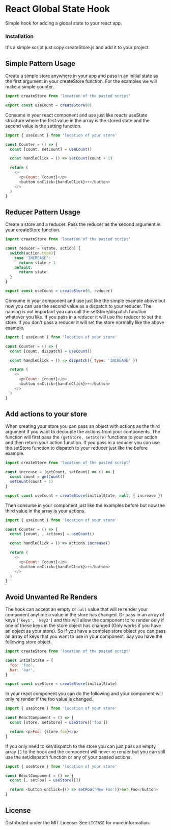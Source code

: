 # React Global State Hook

Simple hook for adding a global state to your react app.

### Installation

It's a simple script just copy createStore.js and add it to your project.

## Simple Pattern Usage

Create a simple store anywhere in your app and pass in an initial state as the first argument in your createStore function. For the examples we will make a simple counter.

```js
import createStore from 'location of the pasted script'

export const useCount = createStore(0)
```

Consume in your react component and use just like reacts useState structure where the first value in the array is the stored state and the second value is the setting function.

```js
import { useCount } from 'location of your store'

const Counter = () => {
  const [count, setCount] = useCount()

  const handleClick = () => setCount(count + 1)

  return (
    <>
      <p>Count: {count}</p>
      <button onClick={handleClick}>+</button>
    </>
  )
}
```

## Reducer Pattern Usage

Create a store and a reducer. Pass the reducer as the second argument in your createStore function.

```js
import createStore from 'location of the pasted script'

const reducer = (state, action) {
  switch(action.type){
    case 'INCREASE':
      return state + 1
    default:
      return state
  }
}

export const useCount = createStore(0, reducer)
```

Consume in your component and use just like the simple example above but now you can use the second value as a dispatch to your reducer. The naming is not important you can call the setStore/dispatch function whatever you like. If you pass in a reducer it will use the reducer to set the store. If you don't pass a reducer it will set the store normally like the above example.

```js
import { useCount } from 'location of your store'

const Counter = () => {
  const [count, dispatch] = useCount()

  const handleClick = () => dispatch({ type: 'INCREASE' })

  return (
    <>
      <p>Count: {count}</p>
      <button onClick={handleClick}>+</button>
    </>
  )
}
```

## Add actions to your store

When creating your store you can pass an object with actions as the third argument if you want to decouple the actions from your components. The function will first pass the `(getStore, setStore)` functions to your action and then return your action function. If you pass in a reducer you can use the setStore function to dispatch to your reducer just like the before example.

```js
import createStore from 'location of the pasted script'

const increase = (getCount, setCount) => () => {
  const count = getCount()
  setCount(count + 1)
}

export const useCount = createStore(initialState, null, { increase })
```

Then consume in your component just like the examples before but now the third value in the array is your actions.

```js
import { useCount } from 'location of your store'

const Counter = () => {
  const [count, , actions] = useCount()

  const handleClick = () => actions.increase()

  return (
    <>
      <p>Count: {count}</p>
      <button onClick={handleClick}>+</button>
    </>
  )
}
```

## Avoid Unwanted Re Renders

The hook can accept an empty or `null` value that will re render your component anytime a value in the store has changed. Or pass in an array of keys `['key1', 'key2']` and this will allow the component to re render only if one of these keys in the store object has changed (Only works if you have an object as your store). So if you have a complex store object you can pass an array of keys that you want to use in your component. Say you have the following store object.

```js
import createStore from 'location of the pasted script'

const intialState = {
  foo: 'foo',
  bar: 'bar',
}

export const useStore = createStore(initialState)
```

In your react component you can do the following and your component will only re render if the foo value is changed.

```js
import { useStore } from 'location of your store'

const ReactComponent = () => {
  const [store, setStore] = useStore(['foo'])

  return <p>Foo: {store.foo}</p>
}
```

If you only need to set/dispatch to the store you can just pass an empty array `[]` to the hook and the component will never re render but you can still use the set/dispatch function or any of your passed actions.

```js
import { useStore } from 'location of your store'

const ReactComponent = () => {
  const [, setFoo] = useStore([])

  return <button onClick={() => setFoo('New Foo')}>Set Foo</button>
}
```

## License

Distributed under the MIT License. See `LICENSE` for more information.
